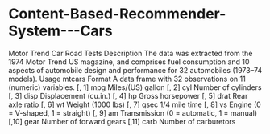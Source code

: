# Content-Based-Recommender-System---Cars
Motor Trend Car Road Tests
Description The data was extracted from the 1974 Motor Trend US magazine, and comprises fuel consumption and 10 aspects of automobile design and performance for 32 automobiles (1973–74 models). Usage mtcars Format A data frame with 32 observations on 11 (numeric) variables. [, 1] mpg Miles/(US) gallon [, 2] cyl Number of cylinders [, 3] disp Displacement (cu.in.) [, 4] hp Gross horsepower [, 5] drat Rear axle ratio [, 6] wt Weight (1000 lbs) [, 7] qsec 1/4 mile time [, 8] vs Engine (0 = V-shaped, 1 = straight) [, 9] am Transmission (0 = automatic, 1 = manual) [,10] gear Number of forward gears [,11] carb Number of carburetors
